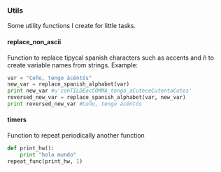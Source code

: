 ### Utils

Some utility functions I create for little tasks.

#### replace_non_ascii

Function to replace tipycal spanish characters such as accents and ñ to create variable names from strings.
Example:

```python
var = "Coño, tengo ácéntós"
new_var = replace_spanish_alphabet(var)
print new_var #u'conTILDEocCOMMA_tengo_aCuteceCutentoCutes'
reversed_new_var = replace_spanish_alphabet(var, new_var)
print reversed_new_var #Coño, tengo ácéntós
```

#### timers

Function to repeat periodically another function

```python
def print_hw():
    print "hola mundo"
repeat_func(print_hw, 1)
```
